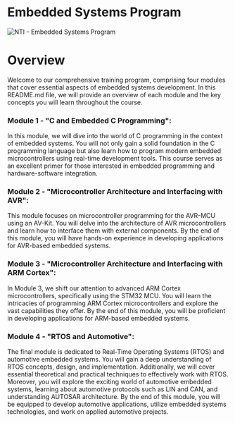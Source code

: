 # Embedded Systems Program

![NTI - Embedded Systems Program](https://github.com/AbdelrhmanWalaa/NTI-Embedded_Systems_Program/assets/44446382/a37d6b2d-5432-40d1-9f90-4376beac5528)

# Overview

Welcome to our comprehensive training program, comprising four modules that cover essential aspects of embedded systems development. In this README.md file, we will provide an overview of each module and the key concepts you will learn throughout the course.

### Module 1 - "C and Embedded C Programming":

In this module, we will dive into the world of C programming in the context of embedded systems. You will not only gain a solid foundation in the C programming language but also learn how to program modern embedded microcontrollers using real-time development tools. This course serves as an excellent primer for those interested in embedded programming and hardware-software integration.

### Module 2 - "Microcontroller Architecture and Interfacing with AVR":

This module focuses on microcontroller programming for the AVR-MCU using an AV-Kit. You will delve into the architecture of AVR microcontrollers and learn how to interface them with external components. By the end of this module, you will have hands-on experience in developing applications for AVR-based embedded systems.

### Module 3 - "Microcontroller Architecture and Interfacing with ARM Cortex":

In Module 3, we shift our attention to advanced ARM Cortex microcontrollers, specifically using the STM32 MCU. You will learn the intricacies of programming ARM Cortex microcontrollers and explore the vast capabilities they offer. By the end of this module, you will be proficient in developing applications for ARM-based embedded systems.

### Module 4 - "RTOS and Automotive":

The final module is dedicated to Real-Time Operating Systems (RTOS) and automotive embedded systems. You will gain a deep understanding of RTOS concepts, design, and implementation. Additionally, we will cover essential theoretical and practical techniques to effectively work with RTOS. Moreover, you will explore the exciting world of automotive embedded systems, learning about automotive protocols such as LIN and CAN, and understanding AUTOSAR architecture. By the end of this module, you will be equipped to develop automotive applications, utilize embedded systems technologies, and work on applied automotive projects.

